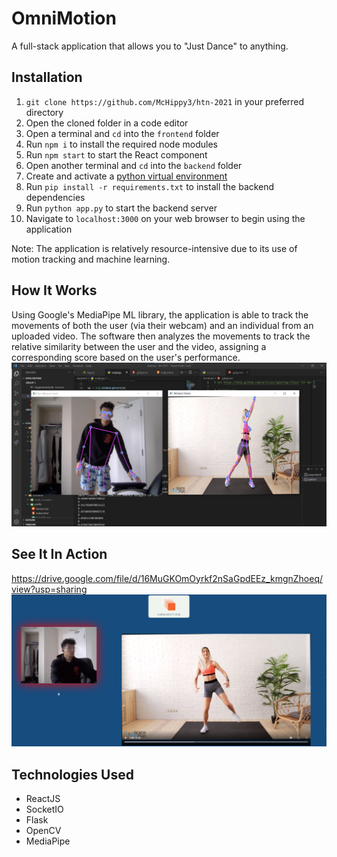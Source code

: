 # OmniMotion
A full-stack application that allows you to "Just Dance" to anything. 

## Installation
1. `git clone https://github.com/McHippy3/htn-2021` in your preferred directory
2. Open the cloned folder in a code editor
3. Open a terminal and `cd` into the `frontend` folder
4. Run `npm i` to install the required node modules
5. Run `npm start` to start the React component
6. Open another terminal and `cd` into the `backend` folder
7. Create and activate a [python virtual environment](https://docs.python.org/3/tutorial/venv.html)
8. Run `pip install -r requirements.txt` to install the backend dependencies
9. Run `python app.py` to start the backend server
10. Navigate to `localhost:3000` on your web browser to begin using the application

Note: The application is relatively resource-intensive due to its use of motion tracking and machine learning. 

## How It Works
Using Google's MediaPipe ML library, the application is able to track the movements of both the user (via their webcam) and an individual from an uploaded video. The software
then analyzes the movements to track the relative similarity between the user and the video, assigning a corresponding score based on the user's performance.
![motion capture](https://github.com/McHippy3/htn-2021/blob/master/motion_capture.png)

## See It In Action
https://drive.google.com/file/d/16MuGKOmOyrkf2nSaGpdEEz_kmgnZhoeq/view?usp=sharing
![screenshot from web application](https://github.com/McHippy3/htn-2021/blob/master/ui.png)

## Technologies Used
 - ReactJS
 - SocketIO
 - Flask
 - OpenCV
 - MediaPipe
